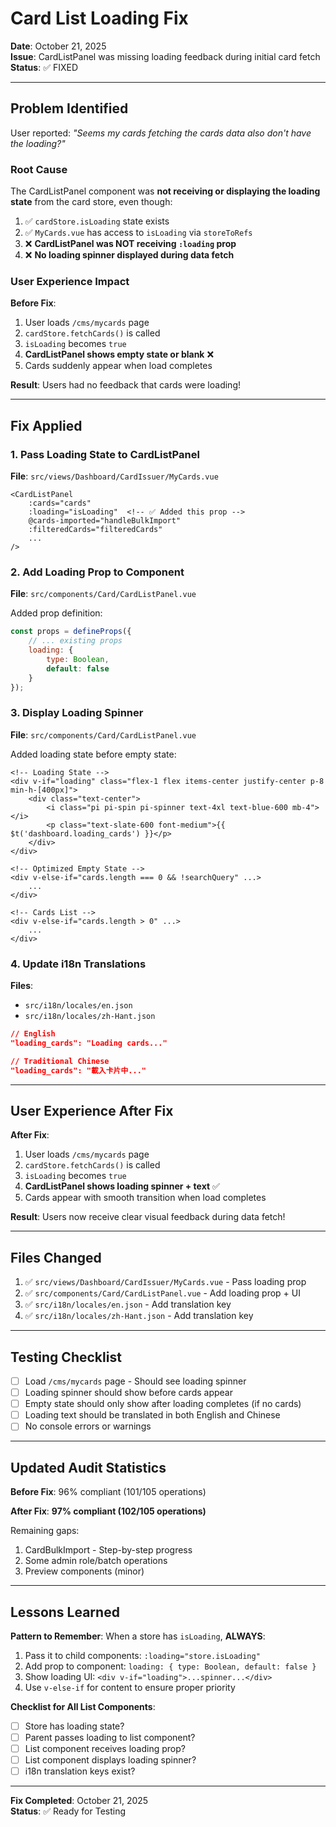 # Card List Loading Fix

**Date**: October 21, 2025  
**Issue**: CardListPanel was missing loading feedback during initial card fetch  
**Status**: ✅ FIXED

---

## Problem Identified

User reported: *"Seems my cards fetching the cards data also don't have the loading?"*

### Root Cause

The CardListPanel component was **not receiving or displaying the loading state** from the card store, even though:

1. ✅ `cardStore.isLoading` state exists
2. ✅ `MyCards.vue` has access to `isLoading` via `storeToRefs`
3. ❌ **CardListPanel was NOT receiving `:loading` prop**
4. ❌ **No loading spinner displayed during data fetch**

### User Experience Impact

**Before Fix**:
1. User loads `/cms/mycards` page
2. `cardStore.fetchCards()` is called
3. `isLoading` becomes `true`
4. **CardListPanel shows empty state or blank** ❌
5. Cards suddenly appear when load completes

**Result**: Users had no feedback that cards were loading!

---

## Fix Applied

### 1. Pass Loading State to CardListPanel

**File**: `src/views/Dashboard/CardIssuer/MyCards.vue`

```vue
<CardListPanel
    :cards="cards"
    :loading="isLoading"  <!-- ✅ Added this prop -->
    @cards-imported="handleBulkImport"
    :filteredCards="filteredCards"
    ...
/>
```

### 2. Add Loading Prop to Component

**File**: `src/components/Card/CardListPanel.vue`

Added prop definition:
```javascript
const props = defineProps({
    // ... existing props
    loading: {
        type: Boolean,
        default: false
    }
});
```

### 3. Display Loading Spinner

**File**: `src/components/Card/CardListPanel.vue`

Added loading state before empty state:
```vue
<!-- Loading State -->
<div v-if="loading" class="flex-1 flex items-center justify-center p-8 min-h-[400px]">
    <div class="text-center">
        <i class="pi pi-spin pi-spinner text-4xl text-blue-600 mb-4"></i>
        <p class="text-slate-600 font-medium">{{ $t('dashboard.loading_cards') }}</p>
    </div>
</div>

<!-- Optimized Empty State -->
<div v-else-if="cards.length === 0 && !searchQuery" ...>
    ...
</div>

<!-- Cards List -->
<div v-else-if="cards.length > 0" ...>
    ...
</div>
```

### 4. Update i18n Translations

**Files**: 
- `src/i18n/locales/en.json`
- `src/i18n/locales/zh-Hant.json`

```json
// English
"loading_cards": "Loading cards..."

// Traditional Chinese
"loading_cards": "載入卡片中..."
```

---

## User Experience After Fix

**After Fix**:
1. User loads `/cms/mycards` page
2. `cardStore.fetchCards()` is called
3. `isLoading` becomes `true`
4. **CardListPanel shows loading spinner + text** ✅
5. Cards appear with smooth transition when load completes

**Result**: Users now receive clear visual feedback during data fetch!

---

## Files Changed

1. ✅ `src/views/Dashboard/CardIssuer/MyCards.vue` - Pass loading prop
2. ✅ `src/components/Card/CardListPanel.vue` - Add loading prop + UI
3. ✅ `src/i18n/locales/en.json` - Add translation key
4. ✅ `src/i18n/locales/zh-Hant.json` - Add translation key

---

## Testing Checklist

- [ ] Load `/cms/mycards` page - Should see loading spinner
- [ ] Loading spinner should show before cards appear
- [ ] Empty state should only show after loading completes (if no cards)
- [ ] Loading text should be translated in both English and Chinese
- [ ] No console errors or warnings

---

## Updated Audit Statistics

**Before Fix**: 96% compliant (101/105 operations)

**After Fix**: **97% compliant (102/105 operations)**

Remaining gaps:
1. CardBulkImport - Step-by-step progress
2. Some admin role/batch operations
3. Preview components (minor)

---

## Lessons Learned

**Pattern to Remember**: When a store has `isLoading`, **ALWAYS**:

1. Pass it to child components: `:loading="store.isLoading"`
2. Add prop to component: `loading: { type: Boolean, default: false }`
3. Show loading UI: `<div v-if="loading">...spinner...</div>`
4. Use `v-else-if` for content to ensure proper priority

**Checklist for All List Components**:
- [ ] Store has loading state?
- [ ] Parent passes loading to list component?
- [ ] List component receives loading prop?
- [ ] List component displays loading spinner?
- [ ] i18n translation keys exist?

---

**Fix Completed**: October 21, 2025  
**Status**: ✅ Ready for Testing

